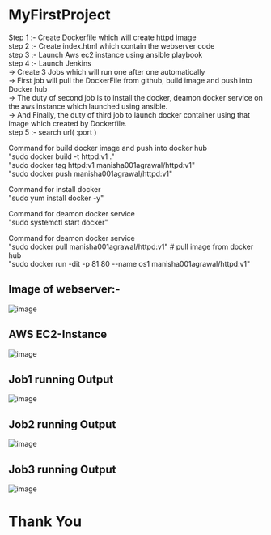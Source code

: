 # MyFirstProject
Step 1 :- Create Dockerfile which will create httpd image                                                                                                                     
step 2 :- Create index.html which contain the webserver code                                                                                                                   
step 3 :- Launch Aws ec2 instance using ansible playbook                                                                                                                      
step 4 :- Launch Jenkins                                                                                                                                                       
       -> Create 3 Jobs which will run one after one automatically                                                                                                           
       -> First job will pull the DockerFile from github, build image and push into Docker hub                                                                                 
       -> The duty of second job is to install the docker, deamon docker service on the aws instance which launched using ansible.                                             
       -> And Finally, the duty of third job to launch docker container using that image which created by Dockerfile.                                                         
step 5 :- search url( <public of instance>:port )                                                                                                                             
  
Command for build docker image and push into docker hub                                                                                                                      
              "sudo docker build -t httpd:v1 ."                                                                                                                               
              "sudo docker tag httpd:v1 manisha001agrawal/httpd:v1"                                                                                                           
              "sudo docker push manisha001agrawal/httpd:v1"                                                                                                                   
     
Command for install docker                                                                                                                                                  
              "sudo yum install docker -y"                                                                                                                                    
              
Command for deamon docker service                                                                                                                                             
              "sudo systemctl start docker"                                                                                                                                   
              
Command for deamon docker service                                                                                                                                             
                                                          "sudo docker pull manisha001agrawal/httpd:v1"                                                     # pull image from docker hub                                   
                    "sudo docker run -dit -p 81:80 --name os1 manisha001agrawal/httpd:v1"

## Image of webserver:-                                                                                                                                                           
![image](https://user-images.githubusercontent.com/67043518/115163104-db681e00-a0c4-11eb-97d2-87165efbbc27.png)

## AWS EC2-Instance                                                                                                                                                               
![image](https://user-images.githubusercontent.com/67043518/115163074-b5427e00-a0c4-11eb-94dd-d33da5c0673f.png)

## Job1 running Output

![image](https://user-images.githubusercontent.com/67043518/115163953-bfb34680-a0c9-11eb-8ea4-6c801f52d250.png)

## Job2 running Output                                                                                                                                                           
![image](https://user-images.githubusercontent.com/67043518/115163967-d22d8000-a0c9-11eb-8066-b438d50c0d4c.png)

## Job3 running Output                                                                                                                                                           
![image](https://user-images.githubusercontent.com/67043518/115164121-ea9d9a80-a0c9-11eb-8454-d8c5c98731be.png)

# Thank You
